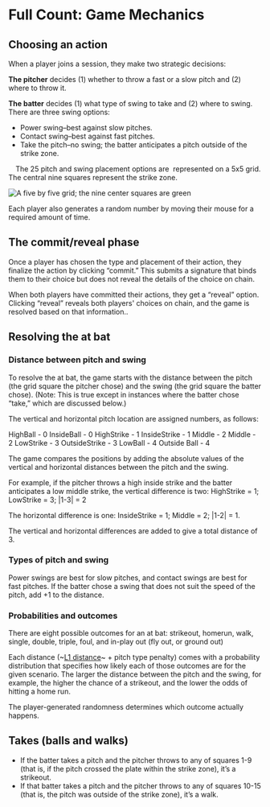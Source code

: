 # Full Count: Game Mechanics
## Choosing an action

When a player joins a session, they make two strategic decisions:

**The pitcher** decides (1) whether to throw a fast or a slow pitch and (2) where to throw it. 

**The batter** decides (1) what type of swing to take and (2) where to swing. There are three swing options:
* Power swing–best against slow pitches. 
* Contact swing–best against fast pitches.
* Take the pitch–no swing; the batter anticipates a pitch outside of the strike zone.

⠀
The 25 pitch and swing placement options are  represented on a 5x5 grid. The central nine squares represent the strike zone. 

![A five by five grid; the nine center squares are green](https://static.greatwyrm.xyz/test/strikezone_grid.png "strike zone grid")

Each player also generates a random number by moving their mouse for a required amount of time.

## The commit/reveal phase
Once a player has chosen the type and placement of their action, they finalize the action by clicking “commit.” This submits a signature that binds them to their choice but does not reveal the details of the choice on chain.

When both players have committed their actions, they get a “reveal” option. Clicking “reveal” reveals both players' choices on chain, and the game is resolved based on that information.. 

## Resolving the at bat
### Distance between pitch and swing
To resolve the at bat, the game starts with the distance between the pitch (the grid square the pitcher chose) and the swing (the grid square the batter chose). (Note: This is true except in instances where the batter chose “take,” which are discussed below.)

The vertical and horizontal pitch location are assigned numbers, as follows:

HighBall - 0		InsideBall - 0
HighStrike - 1		InsideStrike - 1
Middle - 2		Middle - 2
LowStrike - 3		OutsideStrike - 3
LowBall - 4		Outside Ball - 4

The game compares the positions by adding the absolute values of the vertical and horizontal distances between the pitch and the swing.

For example, if the pitcher throws a high inside strike and the batter anticipates a low middle strike, the vertical difference is two: HighStrike = 1; LowStrike = 3; |1-3| = 2

The horizontal difference is one: InsideStrike = 1; Middle = 2; |1-2| = 1.


The vertical and horizontal differences are added to give a total distance of 3.

### Types of pitch and swing
Power swings are best for slow pitches, and contact swings are best for fast pitches.
If the batter chose a swing that does not suit the speed of the pitch, add +1 to the distance.

### Probabilities and outcomes
There are eight possible outcomes for an at bat: strikeout, homerun, walk, single, double, triple, foul, and in-play out (fly out, or ground out)

Each distance (~[L1 distance](https://en.wikipedia.org/wiki/Taxicab_geometry)~ + pitch type penalty) comes with a probability distribution that specifies how likely each of those outcomes are for the given scenario. The larger the distance between the pitch and the swing, for example, the higher the chance of a strikeout, and the lower the odds of hitting a home run. 

The player-generated randomness determines which outcome actually happens. 

## Takes (balls and walks)
* If the batter takes a pitch and the pitcher throws to any of squares 1-9 (that is, if the pitch crossed the plate within the strike zone), it’s a strikeout.
* If that batter takes a pitch and the pitcher throws to any of squares 10-15 (that is, the pitch was outside of the strike zone), it’s a walk. 
